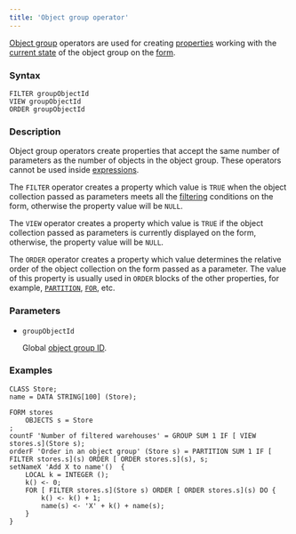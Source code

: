 ```yaml
---
title: 'Object group operator'
---
```


[Object group](Form_structure.md) operators are used for creating [properties](Properties.md) working with the [current state](Object_group_operations.md) of the object group on the [form](Forms.md).

### Syntax

    FILTER groupObjectId
    VIEW groupObjectId
    ORDER groupObjectId

### Description

Object group operators create properties that accept the same number of parameters as the number of objects in the object group. These operators cannot be used inside [expressions](Expression.md).

The `FILTER` operator creates a property which value is `TRUE` when the object collection passed as parameters meets all the [filtering](Form_structure.md#filters) conditions on the form, otherwise the property value will be `NULL`.

The `VIEW` operator creates a property which value is `TRUE` if the object collection passed as parameters is currently displayed on the form, otherwise, the property value will be `NULL`.

The `ORDER` operator creates a property which value determines the relative order of the object collection on the form passed as a parameter. The value of this property is usually used in `ORDER` blocks of the other properties, for example, [`PARTITION`](PARTITION_operator.md), [`FOR`](FOR_operator.md), etc.

### Parameters

- `groupObjectId`

    Global [object group ID](IDs.md#groupobjectid-broken).

### Examples

```lsf
CLASS Store;
name = DATA STRING[100] (Store);

FORM stores
    OBJECTS s = Store
;
countF 'Number of filtered warehouses' = GROUP SUM 1 IF [ VIEW stores.s](Store s);
orderF 'Order in an object group' (Store s) = PARTITION SUM 1 IF [ FILTER stores.s](s) ORDER [ ORDER stores.s](s), s;
setNameX 'Add X to name'()  {
    LOCAL k = INTEGER ();
    k() <- 0;
    FOR [ FILTER stores.s](Store s) ORDER [ ORDER stores.s](s) DO {
        k() <- k() + 1;
        name(s) <- 'X' + k() + name(s);
    }
}
```
